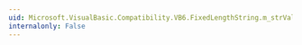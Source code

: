 ```yaml
---
uid: Microsoft.VisualBasic.Compatibility.VB6.FixedLengthString.m_strValue
internalonly: False
---
```

